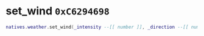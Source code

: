 # set_wind `0xC6294698`

```lua
natives.weather.set_wind(_intensity --[[ number ]], _direction --[[ number ]])
```